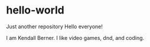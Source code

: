 # hello-world
Just another repository
Hello everyone!

I am Kendall Berner. I like video games, dnd, and coding.
